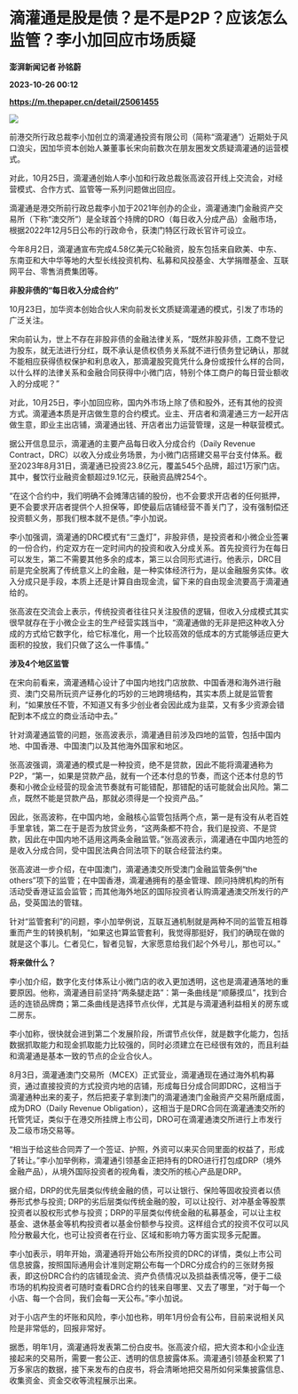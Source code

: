 # 滴灌通是股是债？是不是P2P？应该怎么监管？李小加回应市场质疑
**澎湃新闻记者 孙铭蔚**

**2023-10-26 00:12**

**https://m.thepaper.cn/detail/25061455**

![](https://imagecloud.thepaper.cn/thepaper/image/275/712/106.jpg)

前港交所行政总裁李小加创立的滴灌通投资有限公司（简称“滴灌通”）近期处于风口浪尖，因加华资本创始人兼董事长宋向前数次在朋友圈发文质疑滴灌通的运营模式。

对此，10月25日，滴灌通创始人李小加和行政总裁张高波召开线上交流会，对经营模式、合作方式、监管等一系列问题做出回应。

滴灌通是港交所前行政总裁李小加于2021年创办的企业，滴灌通澳门金融资产交易所（下称“澳交所”）是全球首个持牌的DRO（每日收入分成产品）金融市场，根据2022年12月5日公布的行政命令，获澳门特区行政长官许可设立。

今年8月2日，滴灌通宣布完成4.58亿美元C轮融资，股东包括来自欧美、中东、东南亚和大中华等地的大型长线投资机构、私募和风投基金、大学捐赠基金、互联网平台、零售消费集团等。

**非股非债的“每日收入分成合约”**

10月23日，加华资本创始合伙人宋向前发长文质疑滴灌通的模式，引发了市场的广泛关注。

宋向前认为，世上不存在非股非债的金融法律关系，“既然非股非债，工商不登记为股东，就无法进行分红，既不承认是债权债务关系就不进行债务登记确认，那就不能相应获得债权保护和利息收入，那滴灌股究竟凭什么身份或按什么样的合同，以什么样的法律关系和金融合同获得中小微门店，特别个体工商户的每日营业额收入的分成呢？”

对此，10月25日，李小加回应称，国内外市场上除了债和股外，还有其他的投资方式。滴灌通本质是开店做生意的合约模式。业主、开店者和滴灌通三方一起开店做生意，即业主出店铺，滴灌通出钱、开店者出力运营管理，这是一种联营模式。

据公开信息显示，滴灌通的主要产品每日收入分成合约（Daily Revenue Contract，DRC）以收入分成业务场景，为小微门店搭建交易平台支付体系。截至2023年8月31日，滴灌通已投资23.8亿元，覆盖545个品牌，超过1万家门店。其中，餐饮行业融资金额超过9.1亿元，获融资品牌254个。

“在这个合约中，我们明确不会摊薄店铺的股份，也不会要求开店者的任何抵押，更不会要求开店者提供个人担保等，即使最后店铺经营不善关门了，没有强制偿还投资额义务，那我们根本就不是债。”李小加说。

李小加强调，滴灌通的DRC模式有“三盏灯”，非股非债，是投资者和小微企业签署的一份合约，约定双方在一定时间内的投资和收入分成关系。首先投资行为在每日可以发生，第二不需要其他多余的成本，第三以合同形式进行。他表示，DRC目前是完全脱离了传统意义上的金融，是一种实体经济行为，是以金融服务实体。收入分成只是手段，本质上还是计算自由现金流，留下来的自由现金流要高于滴灌通给的。

张高波在交流会上表示，传统投资者往往只关注股债的逻辑，但收入分成模式其实很早就存在于小微企业主的生产经营实践当中，“滴灌通做的无非是把这种收入分成的方式给它数字化，给它标准化，用一个比较高效的低成本的方式能够适应更大面积的投放，我们只做了这么一件事情。”

**涉及4个地区监管**

在宋向前看来，滴灌通精心设计了中国内地找门店放款、中国香港和海外进行融资、澳门交易所玩资产证券化的巧妙的三地跨境结构，其实本质上就是监管套利，“如果放任不管，不知道又有多少创业者会因此成为韭菜，又有多少资源会错配到本不成立的商业活动中去。”

针对滴灌通监管的问题，张高波表示，滴灌通目前涉及四地的监管，包括中国内地、中国香港、中国澳门以及其他海外国家和地区。

张高波强调，滴灌通的模式是一种投资，绝不是贷款，因此不能将滴灌通称为P2P，“第一，如果是贷款产品，就有一个还本付息的节奏，而这个还本付息的节奏和小微企业经营的现金流节奏就有可能错配，那错配的话可能就会出风险。第二点，既然不能是贷款产品，那就必须得是一个投资产品。”

因此，张高波称，在中国内地，金融核心监管包括两个点，第一是有没有从老百姓手里拿钱，第二在于是否为放贷业务，“这两条都不符合，我们是投资、不是贷款，因此在中国内地不适用这两条金融监管。”张高波表示，滴灌通在中国内地签的是收入分成合同，受中国民法典合同法项下的联合经营法约束。

张高波进一步介绍，在中国澳门，滴灌通澳交所受澳门金融监管条例“the others”项下的监管；在中国香港，滴灌通拥有的基金管理、顾问持牌机构的所有活动受香港证监会监管；而其他海外地区的国际投资者认购滴灌通澳交所发行的产品，受英国法的管辖。

针对“监管套利”的问题，李小加举例说，互联互通机制就是两种不同的监管互相尊重而产生的转换机制，“如果这也算监管套利，我觉得那挺好，我们的确现在做的就是这个事儿。仁者见仁，智者见智，大家愿意给我们起个外号儿，那也可以。”

**将来做什么？**

李小加介绍，数字化支付体系让小微门店的收入更加透明，这也是滴灌通落地的重要原因。他称，滴灌通目前坚持“两条腿走路”：第一条曲线是“顺藤摸瓜”，找到合适的连锁品牌商；第二条曲线是选择节点伙伴，尤其是与滴灌通利益相关的房东或二房东。

李小加称，很快就会进到第二个发展阶段，所谓节点伙伴，就是数字化能力，包括数据抓取能力和现金抓取能力比较强的，同时必须建立在已经很有效的，而且利益和滴灌通是基本一致的节点的企业合伙人。

8月3日，滴灌通澳门交易所（MCEX）正式营业，滴灌通现在通过海外机构募资，通过直接投资的方式投资内地的店铺，形成每日分成合同即DRC，这相当于滴灌通种出来的麦子，然后把麦子拿到澳门的滴灌通澳门金融资产交易所磨成面，成为DRO（Daily Revenue Obligation），这相当于是DRC合同在滴灌通澳交所的托管凭证，类似于在港交所挂牌上市公司，DRO可在滴灌通澳交所进行上市发行及二级市场交易等。

“相当于给这些合同弄了一个签证、护照，外资可以来买合同里面的权益了，形成了转让。”李小加举例称，滴灌通引领基金正把持有的DRO进行打包成DRP（境外金融产品），从境外国际投资者的视角看，澳交所的核心产品是DRP。

据介绍，DRP的优先层类似传统金融的债，可以让银行、保险等固收投资者以债券形式参与投资; DRP的劣后层类似传统金融的股，可以让投行、对冲基金等股票投资者以股权形式参与投资；DRP的平层类似传统金融的私募基金，可以让主权基金、退休基金等机构投资者以基金份额参与投资。这样组合式的投资不仅可以风险分散最大化，也可让投资者在行业、区域和影响力等方面实现多元配置。

李小加表示，明年开始，滴灌通将开始公布所投资的DRC的详情，类似上市公司信息披露，按照国际通用会计准则定期公布每一个DRC分成合约的三张财务报表，即这份DRC合约的店铺现金流、资产负债情况以及损益表情况等，便于二级市场的机构投资者可随时查看DRC合约的钱来自哪里、又去了哪里，“对于每一个小店、每一个合同，我们会每一天公布。”李小加说。

对于小店产生的坏账和风险，李小加也称，明年1月份会有公布，目前来说相关风险是非常低的，回报非常好。

据悉，明年1月，滴灌通将发表第二份白皮书。张高波介绍，把大资本和小企业连接起来的交易所，需要一套公正、透明的信息披露体系。滴灌通引领基金积累了1万多家店的数据，接下来发布的白皮书，将会清晰地把交易所如何采集披露信息、收集资金、资金交收等流程展示出来。
